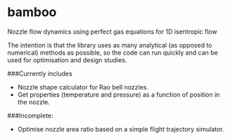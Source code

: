 # bamboo
Nozzle flow dynamics using perfect gas equations for 1D isentropic flow  

The intention is that the library uses as many analytical (as opposed to numerical) methods as possible, so the code can run quickly and can be used for optimisation and design studies.

###Currently includes
- Nozzle shape calculator for Rao bell nozzles.
- Get properties (temperature and pressure) as a function of position in the nozzle.

###Incomplete:
- Optimise nozzle area ratio based on a simple flight trajectory simulator.
